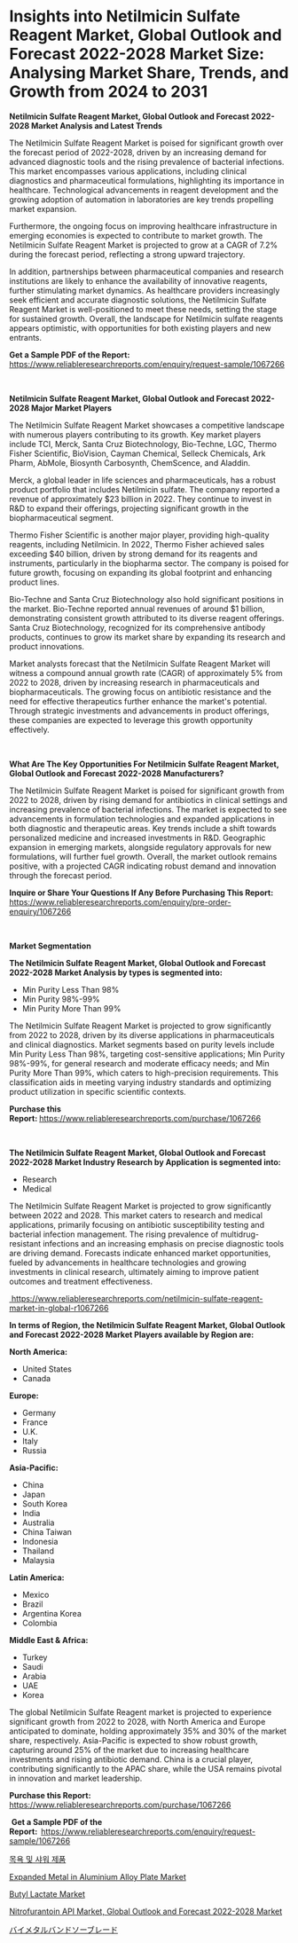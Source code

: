 <p><h1>Insights into Netilmicin Sulfate Reagent Market, Global Outlook and Forecast 2022-2028 Market Size: Analysing Market Share, Trends, and Growth from 2024 to 2031</h1></p><p><strong>Netilmicin Sulfate Reagent Market, Global Outlook and Forecast 2022-2028 Market Analysis and Latest Trends</strong></p>
<p><p>The Netilmicin Sulfate Reagent Market is poised for significant growth over the forecast period of 2022-2028, driven by an increasing demand for advanced diagnostic tools and the rising prevalence of bacterial infections. This market encompasses various applications, including clinical diagnostics and pharmaceutical formulations, highlighting its importance in healthcare. Technological advancements in reagent development and the growing adoption of automation in laboratories are key trends propelling market expansion. </p><p>Furthermore, the ongoing focus on improving healthcare infrastructure in emerging economies is expected to contribute to market growth. The Netilmicin Sulfate Reagent Market is projected to grow at a CAGR of 7.2% during the forecast period, reflecting a strong upward trajectory. </p><p>In addition, partnerships between pharmaceutical companies and research institutions are likely to enhance the availability of innovative reagents, further stimulating market dynamics. As healthcare providers increasingly seek efficient and accurate diagnostic solutions, the Netilmicin Sulfate Reagent Market is well-positioned to meet these needs, setting the stage for sustained growth. Overall, the landscape for Netilmicin sulfate reagents appears optimistic, with opportunities for both existing players and new entrants.</p></p>
<p><strong>Get a Sample PDF of the Report:&nbsp;</strong> <a href="https://www.reliableresearchreports.com/enquiry/request-sample/1067266">https://www.reliableresearchreports.com/enquiry/request-sample/1067266</a></p>
<p>&nbsp;</p>
<p><strong>Netilmicin Sulfate Reagent Market, Global Outlook and Forecast 2022-2028 Major Market Players</strong></p>
<p><p>The Netilmicin Sulfate Reagent Market showcases a competitive landscape with numerous players contributing to its growth. Key market players include TCI, Merck, Santa Cruz Biotechnology, Bio-Techne, LGC, Thermo Fisher Scientific, BioVision, Cayman Chemical, Selleck Chemicals, Ark Pharm, AbMole, Biosynth Carbosynth, ChemScence, and Aladdin. </p><p>Merck, a global leader in life sciences and pharmaceuticals, has a robust product portfolio that includes Netilmicin sulfate. The company reported a revenue of approximately $23 billion in 2022. They continue to invest in R&D to expand their offerings, projecting significant growth in the biopharmaceutical segment.</p><p>Thermo Fisher Scientific is another major player, providing high-quality reagents, including Netilmicin. In 2022, Thermo Fisher achieved sales exceeding $40 billion, driven by strong demand for its reagents and instruments, particularly in the biopharma sector. The company is poised for future growth, focusing on expanding its global footprint and enhancing product lines.</p><p>Bio-Techne and Santa Cruz Biotechnology also hold significant positions in the market. Bio-Techne reported annual revenues of around $1 billion, demonstrating consistent growth attributed to its diverse reagent offerings. Santa Cruz Biotechnology, recognized for its comprehensive antibody products, continues to grow its market share by expanding its research and product innovations.</p><p>Market analysts forecast that the Netilmicin Sulfate Reagent Market will witness a compound annual growth rate (CAGR) of approximately 5% from 2022 to 2028, driven by increasing research in pharmaceuticals and biopharmaceuticals. The growing focus on antibiotic resistance and the need for effective therapeutics further enhance the market's potential. Through strategic investments and advancements in product offerings, these companies are expected to leverage this growth opportunity effectively.</p></p>
<p>&nbsp;</p>
<p><strong>What Are The Key Opportunities For Netilmicin Sulfate Reagent Market, Global Outlook and Forecast 2022-2028 Manufacturers?</strong></p>
<p><p>The Netilmicin Sulfate Reagent Market is poised for significant growth from 2022 to 2028, driven by rising demand for antibiotics in clinical settings and increasing prevalence of bacterial infections. The market is expected to see advancements in formulation technologies and expanded applications in both diagnostic and therapeutic areas. Key trends include a shift towards personalized medicine and increased investments in R&D. Geographic expansion in emerging markets, alongside regulatory approvals for new formulations, will further fuel growth. Overall, the market outlook remains positive, with a projected CAGR indicating robust demand and innovation through the forecast period.</p></p>
<p><strong>Inquire or Share Your Questions If Any Before Purchasing This Report:</strong> <a href="https://www.reliableresearchreports.com/enquiry/pre-order-enquiry/1067266">https://www.reliableresearchreports.com/enquiry/pre-order-enquiry/1067266</a></p>
<p>&nbsp;</p>
<p><strong>Market Segmentation</strong></p>
<p><strong>The Netilmicin Sulfate Reagent Market, Global Outlook and Forecast 2022-2028 Market Analysis by types is segmented into:</strong></p>
<p><ul><li>Min Purity Less Than 98%</li><li>Min Purity 98%-99%</li><li>Min Purity More Than 99%</li></ul></p>
<p><p>The Netilmicin Sulfate Reagent Market is projected to grow significantly from 2022 to 2028, driven by its diverse applications in pharmaceuticals and clinical diagnostics. Market segments based on purity levels include Min Purity Less Than 98%, targeting cost-sensitive applications; Min Purity 98%-99%, for general research and moderate efficacy needs; and Min Purity More Than 99%, which caters to high-precision requirements. This classification aids in meeting varying industry standards and optimizing product utilization in specific scientific contexts.</p></p>
<p><strong>Purchase this Report:&nbsp;</strong><a href="https://www.reliableresearchreports.com/purchase/1067266">https://www.reliableresearchreports.com/purchase/1067266</a></p>
<p>&nbsp;</p>
<p><strong>The Netilmicin Sulfate Reagent Market, Global Outlook and Forecast 2022-2028 Market Industry Research by Application is segmented into:</strong></p>
<p><ul><li>Research</li><li>Medical</li></ul></p>
<p><p>The Netilmicin Sulfate Reagent Market is projected to grow significantly between 2022 and 2028. This market caters to research and medical applications, primarily focusing on antibiotic susceptibility testing and bacterial infection management. The rising prevalence of multidrug-resistant infections and an increasing emphasis on precise diagnostic tools are driving demand. Forecasts indicate enhanced market opportunities, fueled by advancements in healthcare technologies and growing investments in clinical research, ultimately aiming to improve patient outcomes and treatment effectiveness.</p></p>
<p><a href="https://www.reliableresearchreports.com/netilmicin-sulfate-reagent-market-in-global-r1067266">&nbsp;https://www.reliableresearchreports.com/netilmicin-sulfate-reagent-market-in-global-r1067266</a></p>
<p><strong>In terms of Region, the Netilmicin Sulfate Reagent Market, Global Outlook and Forecast 2022-2028 Market Players available by Region are:</strong></p>
<p>
    <p> <strong> North America: </strong>
        <ul>
            <li>United States</li>
            <li>Canada</li>
        </ul>
        </p> 
    <p> <strong> Europe: </strong>
        <ul>
            <li>Germany</li>
            <li>France</li>
            <li>U.K.</li>
            <li>Italy</li>
            <li>Russia</li>
        </ul>
        </p> 
    <p> <strong> Asia-Pacific: </strong>
        <ul>
            <li>China</li>
            <li>Japan</li>
            <li>South Korea</li>
            <li>India</li>
            <li>Australia</li>
            <li>China Taiwan</li>
            <li>Indonesia</li>
            <li>Thailand</li>
            <li>Malaysia</li>
        </ul>
        </p> 
    <p> <strong> Latin America: </strong>
        <ul>
            <li>Mexico</li>
            <li>Brazil</li>
            <li>Argentina Korea</li>
            <li>Colombia</li>
        </ul>
        </p> 
    <p> <strong> Middle East & Africa: </strong>
        <ul>
            <li>Turkey</li>
            <li>Saudi</li>
            <li>Arabia</li>
            <li>UAE</li>
            <li>Korea</li>
        </ul>
    </p>
    </p>
<p><p>The global Netilmicin Sulfate Reagent market is projected to experience significant growth from 2022 to 2028, with North America and Europe anticipated to dominate, holding approximately 35% and 30% of the market share, respectively. Asia-Pacific is expected to show robust growth, capturing around 25% of the market due to increasing healthcare investments and rising antibiotic demand. China is a crucial player, contributing significantly to the APAC share, while the USA remains pivotal in innovation and market leadership.</p></p>
<p><strong>Purchase this Report: </strong><a href="https://www.reliableresearchreports.com/purchase/1067266">https://www.reliableresearchreports.com/purchase/1067266</a></p>
<p>&nbsp;<strong>Get a Sample PDF of the Report:&nbsp;&nbsp;</strong><a href="https://www.reliableresearchreports.com/enquiry/request-sample/1067266">https://www.reliableresearchreports.com/enquiry/request-sample/1067266</a></p>
<p><strong></strong></p>
<p><p><a href="https://medium.com/@juliusgy6neace/%EB%AA%A9%EC%9A%95-%EB%B0%8F-%EC%83%A4%EC%9B%8C-%EC%A0%9C%ED%92%88-%EC%8B%9C%EC%9E%A5-%EA%B7%9C%EB%AA%A8-%EC%A0%90%EC%9C%A0%EC%9C%A8-%EB%B0%8F-%ED%8A%B8%EB%A0%8C%EB%93%9C-%EB%B6%84%EC%84%9D-%EB%B3%B4%EA%B3%A0%EC%84%9C-%EC%A0%9C%ED%92%88%EB%B3%84-%EC%83%A4%EC%9B%8C-%EC%A0%9C%ED%92%88-%EC%95%A1%EC%B2%B4-%EB%AA%A9%EC%9A%95-%EC%A0%9C%ED%92%88-%EB%AA%A9%EC%9A%95-%EC%B2%A8%EA%B0%80%EC%A0%9C-%EB%B9%84%EB%88%84-%EB%B0%8F-%EC%84%B8%EB%B6%84%ED%99%94-%EC%98%88%EC%B8%A1-2024-2031-e818a343e032">목욕 및 샤워 제품</a></p><p><a href="https://issuu.com/reportprime-2/docs/expanded-metal-in-aluminium-alloy-p_346bff4019d3c4">Expanded Metal in Aluminium Alloy Plate Market</a></p><p><a href="https://www.linkedin.com/pulse/global-butyl-lactate-market-analysis-trends-forecasts-growth-qropc?trackingId=fIMbXVfMSM%2BlZVO7MhhJcQ%3D%3D">Butyl Lactate Market</a></p><p><a href="https://github.com/YashRP12/Market-Research-Report-List-6/blob/main/nitrofurantoin-api-market-global-outlook-and-forecast-2022-2028-market.md">Nitrofurantoin API Market, Global Outlook and Forecast 2022-2028 Market</a></p><p><a href="https://medium.com/@tiffanycooper7272/%E3%82%B0%E3%83%AD%E3%83%BC%E3%83%90%E3%83%AB%E3%83%90%E3%82%A4%E3%83%A1%E3%82%BF%E3%83%AB%E3%83%90%E3%83%B3%E3%83%89%E3%82%BD%E3%83%BC%E3%83%96%E3%83%AC%E3%83%BC%E3%83%89%E5%B8%82%E5%A0%B4%E3%81%AE%E6%A9%9F%E4%BC%9A%E3%81%A8%E5%B8%82%E5%A0%B4%E3%81%AE%E8%AA%B2%E9%A1%8C-2024%E5%B9%B4-2031%E5%B9%B4-f146741d35a8">バイメタルバンドソーブレード</a></p></p>
